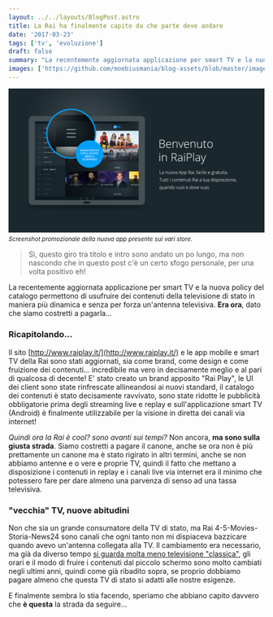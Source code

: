 ```yaml
---
layout: ../../layouts/BlogPost.astro
title: La Rai ha finalmente capito da che parte deve andare
date: '2017-03-23'
tags: ['tv', 'evoluzione']
draft: false
summary: "La recentemente aggiornata applicazione per smart TV e la nuova policy del catalogo permettono di usufruire dei contenuti della televisione di stato in maniera più dinamica e senza per forza un'antenna televisiva. Era ora, dato che siamo costretti a pagarla..."
images: ['https://github.com/moebiusmania/blog-assets/blob/master/images/2017/unnamed.png?raw=true']
---
```


![Screenshot promozionale della nuova app presente sui vari store.](https://github.com/moebiusmania/blog-assets/blob/master/images/2017/unnamed.png?raw=true) <small>_Screenshot promozionale della nuova app presente sui vari store._</small>

> Sì, questo giro tra titolo e intro sono andato un po lungo, ma non nascondo che in questo post c'è un certo sfogo personale, per una volta positivo eh!

La recentemente aggiornata applicazione per smart TV e la nuova policy del catalogo permettono di usufruire dei contenuti della televisione di stato in maniera più dinamica e senza per forza un'antenna televisiva. **Era ora**, dato che siamo costretti a pagarla...

### Ricapitolando...

Il sito [http://www.raiplay.it/](http://www.raiplay.it/) e le app mobile e smart TV della Rai sono stati aggiornati, sia come brand, come design e come fruizione dei contenuti... incredibile ma vero in decisamente meglio e al pari di qualcosa di decente! E' stato creato un brand apposito "Rai Play", le UI dei client sono state rinfrescate allineandosi ai nuovi standard, il catalogo dei contenuti è stato decisamente ravvivato, sono state ridotte le pubblicità obbligatorie prima degli streaming live e replay e sull'applicazione smart TV (Android) è finalmente utilizzabile per la visione in diretta dei canali via internet!

_Quindi ora la Rai è cool? sono avanti sui tempi?_ Non ancora, **ma sono sulla giusta strada**. Siamo costretti a pagare il canone, anche se ora non è più prettamente un canone ma è stato rigirato in altri termini, anche se non abbiamo antenne e o vere e proprie TV, quindi il fatto che mettano a disposizione i contenuti in replay e i canali live via internet era il minimo che potessero fare per dare almeno una parvenza di senso ad una tassa televisiva.

### "vecchia" TV, nuove abitudini

Non che sia un grande consumatore della TV di stato, ma Rai 4-5-Movies-Storia-News24 sono canali che ogni tanto non mi dispiaceva bazzicare quando avevo un'antenna collegata alla TV. Il cambiamento era necessario, ma già da diverso tempo [si guarda molta meno televisione "classica"](https://www.wired.it/play/televisione/2017/01/03/fuga-dei-giovani-dalla-tv-le-nuove-strategie-italia-1-riprenderli/), gli orari e il modo di fruire i contenuti dal piccolo schermo sono molto cambiati negli ultimi anni, quindi come già ribadito sopra, se proprio dobbiamo pagare almeno che questa TV di stato si adatti alle nostre esigenze.

E finalmente sembra lo stia facendo, speriamo che abbiano capito davvero che **è questa** la strada da seguire...

